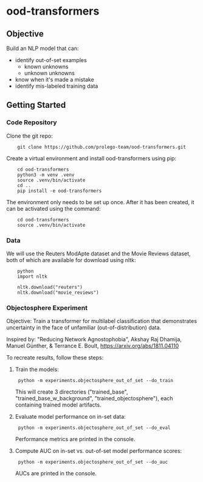 # ood-transformers

## Objective

Build an NLP model that can:

- identify out-of-set examples
    - known unknowns
    - unknown unknowns
- know when it's made a mistake
- identify mis-labeled training data

## Getting Started

### Code Repository

Clone the git repo:

        git clone https://github.com/prolego-team/ood-transformers.git

Create a virtual environment and install ood-transformers using pip:

        cd ood-transformers
        python3 -m venv .venv
        source .venv/bin/activate
        cd ..
        pip install -e ood-transformers

The environment only needs to be set up once. After it has been created, it can be activated using the command:

        cd ood-transformers
        source .venv/bin/activate

### Data

We will use the Reuters ModApte dataset and the Movie Reviews dataset, both of which are available for download using nltk:

        python
        import nltk

        nltk.download("reuters")
        nltk.download("movie_reviews")

### Objectosphere Experiment

Objective: Train a transformer for multilabel classification that demonstrates uncertainty in the face of unfamiliar (out-of-distribution) data.

Inspired by: "Reducing Network Agnostophobia", Akshay Raj Dhamija, Manuel Günther, & Terrance E. Boult,
https://arxiv.org/abs/1811.04110

To recreate results, follow these steps:

1. Train the models:

        python -m experiments.objectosphere_out_of_set --do_train

    This will create 3 directories ("trained_base", "trained_base_w_background", "trained_objectosphere"), each containing trained model artifacts.

2. Evaluate model performance on in-set data:

        python -m experiments.objectosphere_out_of_set --do_eval

    Performance metrics are printed in the console.

3. Compute AUC on in-set vs. out-of-set model performance scores:

        python -m experiments.objectosphere_out_of_set --do_auc

    AUCs are printed in the console.
